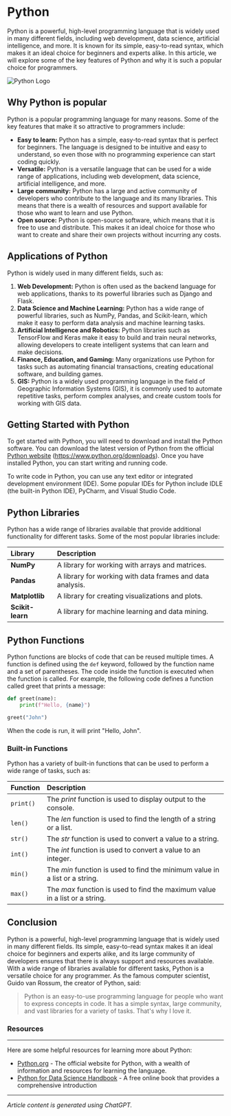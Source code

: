 # Python

Python is a powerful, high-level programming language that is widely used in many different fields,
including web development, data science, artificial intelligence, and more. It is known for its simple,
easy-to-read syntax, which makes it an ideal choice for beginners and experts alike. In this article,
we will explore some of the key features of Python and why it is such a popular choice for
programmers.

![Python Logo](https://www.python.org/static/img/python-logo@2x.png)


## Why Python is popular

Python is a popular programming language for many reasons. Some of the key features that make
it so attractive to programmers include: 

[comment]: # (the following list is an unordered list)
- **Easy to learn:** Python has a simple, easy-to-read syntax that is perfect for beginners. The
  language is designed to be intuitive and easy to understand, so even those with no
  programming experience can start coding quickly.
- **Versatile:** Python is a versatile language that can be used for a wide range of applications,
  including web development, data science, artificial intelligence, and more.
- **Large community:** Python has a large and active community of developers who contribute to
  the language and its many libraries. This means that there is a wealth of resources and support
  available for those who want to learn and use Python.
- **Open source:** Python is open-source software, which means that it is free to use and
  distribute. This makes it an ideal choice for those who want to create and share their own
  projects without incurring any costs.


## Applications of Python

Python is widely used in many different fields, such as:

[comment]: # (the following list is an ordered list)
1. **Web Development:** Python is often used as the backend language for web applications,
   thanks to its powerful libraries such as Django and Flask.
2. **Data Science and Machine Learning:** Python has a wide range of powerful libraries, such as
   NumPy, Pandas, and Scikit-learn, which make it easy to perform data analysis and machine
   learning tasks.
3. **Artificial Intelligence and Robotics:** Python libraries such as TensorFlow and Keras make it
   easy to build and train neural networks, allowing developers to create intelligent systems that
   can learn and make decisions.
4. **Finance, Education, and Gaming:** Many organizations use Python for tasks such as
   automating financial transactions, creating educational software, and building games.
5. **GIS:** Python is a widely used programming language in the field of Geographic Information
   Systems (GIS), it is commonly used to automate repetitive tasks, perform complex analyses,
   and create custom tools for working with GIS data.

## Getting Started with Python

To get started with Python, you will need to download and install the Python software. You can
download the latest version of Python from the official [Python website](https://www.python.org/downloads) (https://www.python.org/downloads). 
Once you have installed Python, you can start writing and running code.

To write code in Python, you can use any text editor or integrated development environment (IDE).
Some popular IDEs for Python include IDLE (the built-in Python IDE), PyCharm, and Visual Studio
Code.

## Python Libraries

Python has a wide range of libraries available that provide additional functionality for different
tasks. Some of the most popular libraries include:

| **Library**     | **Description**                                          |
|:----------------|:---------------------------------------------------------| 
| **NumPy**       | A library for working with arrays and matrices.          |
| **Pandas**      | A library for working with data frames and data analysis.|
| **Matplotlib**  | A library for creating visualizations and plots.         |
| **Scikit-learn**| A library for machine learning and data mining.          |

[comment]: # (the colons in line 63 place the text left, middle or right)

## Python Functions

Python functions are blocks of code that can be reused multiple times. A function is defined using
the ```def``` keyword, followed by the function name and a set of parentheses. The code inside the
function is executed when the function is called.
For example, the following code defines a function called greet that prints a message:

```python
def greet(name):
    print(f"Hello, {name}")

greet("John")
```
When the code is run, it will print "Hello, John".

### Built-in Functions
Python has a variety of built-in functions that can be used to perform a wide range of tasks, such
as:

| **Function**    | **Description**                                                            |
|:----------------|:---------------------------------------------------------------------------| 
| ````print()```` | The _print_ function is used to display output to the console.             |
| ````len()````   | The _len_ function is used to find the length of a string or a list.       |
| ````str()````   | The _str_ function is used to convert a value to a string.                 |
| ````int()````   | The _int_ function is used to convert a value to an integer.               |
| ````min()````   | The _min_ function is used to find the minimum value in a list or a string.|
| ````max()````   | The _max_ function is used to find the maximum value in a list or a string.|

## Conclusion

Python is a powerful, high-level programming language that is widely used in many different fields.
Its simple, easy-to-read syntax makes it an ideal choice for beginners and experts alike, and its
large community of developers ensures that there is always support and resources available. With
a wide range of libraries available for different tasks, Python is a versatile choice for any
programmer.
As the famous computer scientist, Guido van Rossum, the creator of Python, said:

> Python is an easy-to-use programming language for people who want to express concepts in
> code. It has a simple syntax, large community, and vast libraries for a variety of tasks. That's
> why I love it.

### Resources
---------------------------------------------------------------------------------------------------------
Here are some helpful resources for learning more about Python:

- [Python.org](https://www.python.org) - The official website for Python, with a wealth of information and resources for
  learning the language.
- [Python for Data Science Handbook](https://jakevdp.github.io/PythonDataScienceHandbook) - A free online book that provides   a comprehensive introduction
---------------------------------------------------------------------------------------------------------
_Article content is generated using ChatGPT._

[comment]: # (the assignment is not)
